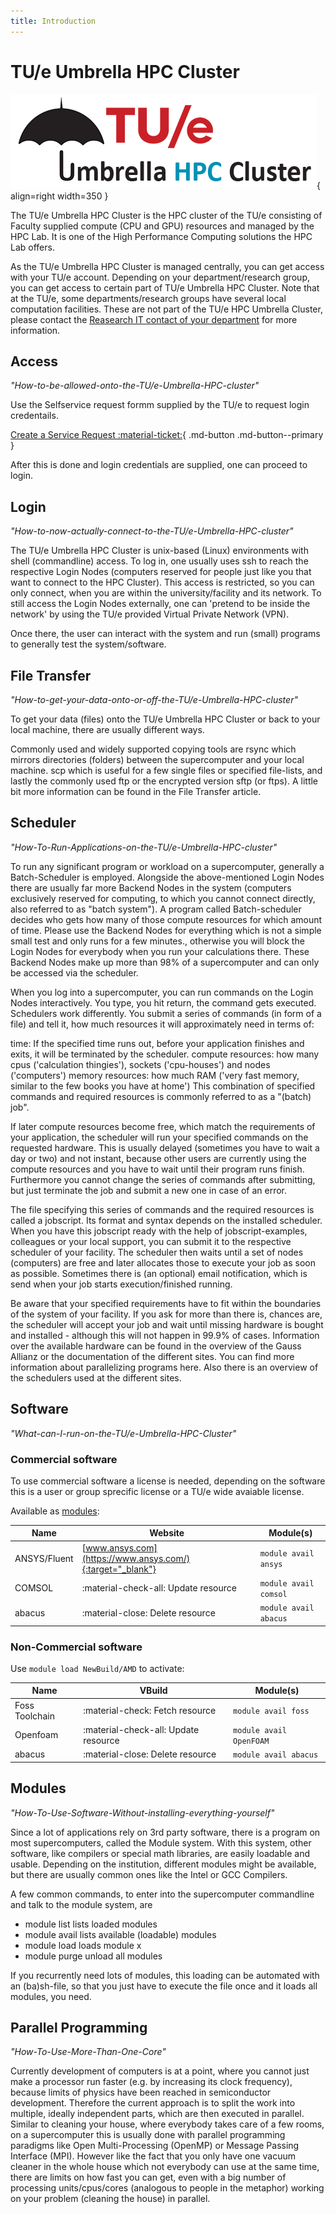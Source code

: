 ```yaml
---
title: Introduction
---
```

# TU/e Umbrella HPC Cluster

![The Umbrella Cluster](../images/hpc-umbrella-full.png){ align=right width=350 }

The TU/e Umbrella HPC Cluster is the HPC cluster of the TU/e consisting of Faculty supplied compute (CPU and GPU) resources and managed by the HPC Lab. It is one of the High Performance Computing solutions the HPC Lab offers.

As the TU/e Umbrella HPC Cluster is managed centrally, you can get access with your TU/e account. Depending on your department/research group, you can get access to certain part of TU/e Umbrella HPC Cluster. Note that at the TU/e, some departments/research groups have several local computation facilities. These are not part of the TU/e HPC Umbrella Cluster, please contact the [Reasearch IT contact of your department](https://tuenl.sharepoint.com/sites/intranet-LIS/SitePages/Research-IT.aspx) for more information.

## Access

*"How-to-be-allowed-onto-the-TU/e-Umbrella-HPC-cluster"*

Use the Selfservice request formm supplied by the TU/e to request login credentails.

[Create a Service Request :material-ticket:](https://tue.topdesk.net/tas/public/ssp/content/serviceflow?unid=a745121fa0ab45f2b24aaaf64060760f){ .md-button .md-button--primary }

After this is done and login credentials are supplied, one can proceed to login.

## Login

*"How-to-now-actually-connect-to-the-TU/e-Umbrella-HPC-cluster"*

The TU/e Umbrella HPC Cluster is unix-based (Linux) environments with shell (commandline) access.
To log in, one usually uses ssh to reach the respective Login Nodes (computers reserved for people just like you that want to connect to the HPC Cluster). This access is restricted, so you can only connect, when you are within the university/facility and its network. To still access the Login Nodes externally, one can 'pretend to be inside the network' by using the TU/e provided Virtual Private Network (VPN).

Once there, the user can interact with the system and run (small) programs to generally test the system/software.

## File Transfer

*"How-to-get-your-data-onto-or-off-the-TU/e-Umbrella-HPC-cluster"*

To get your data (files) onto the TU/e Umbrella HPC Cluster or back to your local machine, there are usually different ways.

Commonly used and widely supported copying tools are rsync which mirrors directories (folders) between the supercomputer and your local machine. scp which is useful for a few single files or specified file-lists, and lastly the commonly used ftp or the encrypted version sftp (or ftps). A little bit more information can be found in the File Transfer article.

## Scheduler

*"How-To-Run-Applications-on-the-TU/e-Umbrella-HPC-cluster"*

To run any significant program or workload on a supercomputer, generally a Batch-Scheduler is employed. Alongside the above-mentioned Login Nodes there are usually far more Backend Nodes in the system (computers exclusively reserved for computing, to which you cannot connect directly, also referred to as "batch system"). A program called Batch-scheduler decides who gets how many of those compute resources for which amount of time. Please use the Backend Nodes for everything which is not a simple small test and only runs for a few minutes., otherwise you will block the Login Nodes for everybody when you run your calculations there. These Backend Nodes make up more than 98% of a supercomputer and can only be accessed via the scheduler.

When you log into a supercomputer, you can run commands on the Login Nodes interactively. You type, you hit return, the command gets executed. Schedulers work differently. You submit a series of commands (in form of a file) and tell it, how much resources it will approximately need in terms of:

time: If the specified time runs out, before your application finishes and exits, it will be terminated by the scheduler.
compute resources: how many cpus ('calculation thingies'), sockets ('cpu-houses') and nodes ('computers')
memory resources: how much RAM ('very fast memory, similar to the few books you have at home')
This combination of specified commands and required resources is commonly referred to as a "(batch) job".

If later compute resources become free, which match the requirements of your application, the scheduler will run your specified commands on the requested hardware. This is usually delayed (sometimes you have to wait a day or two) and not instant, because other users are currently using the compute resources and you have to wait until their program runs finish. Furthermore you cannot change the series of commands after submitting, but just terminate the job and submit a new one in case of an error.

The file specifying this series of commands and the required resources is called a jobscript. Its format and syntax depends on the installed scheduler. When you have this jobscript ready with the help of jobscript-examples, colleagues or your local support, you can submit it to the respective scheduler of your facility. The scheduler then waits until a set of nodes (computers) are free and later allocates those to execute your job as soon as possible. Sometimes there is (an optional) email notification, which is send when your job starts execution/finished running.

Be aware that your specified requirements have to fit within the boundaries of the system of your facility. If you ask for more than there is, chances are, the scheduler will accept your job and wait until missing hardware is bought and installed - although this will not happen in 99.9% of cases. Information over the available hardware can be found in the overview of the Gauss Allianz or the documentation of the different sites. You can find more information about parallelizing programs here. Also there is an overview of the schedulers used at the different sites.

## Software

*"What-can-I-run-on-the-TU/e-Umbrella-HPC-Cluster"*

### Commercial software

To use commercial software a license is needed, depending on the software this is a user or group sprecific license or a TU/e wide avaiable license.

Available as [modules](#Modules):

| Name         | Website                              | Module(s)                |
| ------------ | ------------------------------------ | ------------------------ |
| ANSYS/Fluent | [www.ansys.com](https://www.ansys.com/){:target="_blank"}             | `module avail ansys`     |
| COMSOL       | :material-check-all: Update resource | `module avail comsol`    |
| abacus       | :material-close:     Delete resource | `module avail abacus`    | 


### Non-Commercial software

Use `module load NewBuild/AMD` to activate:

| Name           | VBuild                               | Module(s)                |
| -------------- | ------------------------------------ | ------------------------ |
| Foss Toolchain | :material-check:     Fetch resource  | `module avail foss`      |
| Openfoam       | :material-check-all: Update resource | `module avail OpenFOAM`    |
| abacus         | :material-close:     Delete resource | `module avail abacus`    | 

## Modules

*"How-To-Use-Software-Without-installing-everything-yourself"*

Since a lot of applications rely on 3rd party software, there is a program on most supercomputers, called the Module system. With this system, other software, like compilers or special math libraries, are easily loadable and usable. Depending on the institution, different modules might be available, but there are usually common ones like the Intel or GCC Compilers.

A few common commands, to enter into the supercomputer commandline and talk to the module system, are

- module list   lists loaded modules
- module avail  lists available (loadable) modules
- module load   loads module x
- module purge  unload all modules

If you recurrently need lots of modules, this loading can be automated with an (ba)sh-file, so that you just have to execute the file once and it loads all modules, you need.

## Parallel Programming

*"How-To-Use-More-Than-One-Core"*

Currently development of computers is at a point, where you cannot just make a processor run faster (e.g. by increasing its clock frequency), because limits of physics have been reached in semiconductor development. Therefore the current approach is to split the work into multiple, ideally independent parts, which are then executed in parallel. Similar to cleaning your house, where everybody takes care of a few rooms, on a supercomputer this is usually done with parallel programming paradigms like Open Multi-Processing (OpenMP) or Message Passing Interface (MPI). However like the fact that you only have one vacuum cleaner in the whole house which not everybody can use at the same time, there are limits on how fast you can get, even with a big number of processing units/cpus/cores (analogous to people in the metaphor) working on your problem (cleaning the house) in parallel.